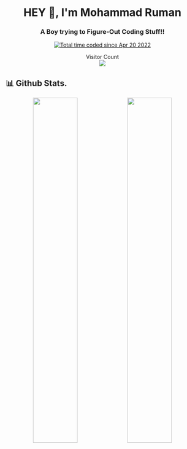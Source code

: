 <h1 align="center">HEY 👋, I'm Mohammad Ruman</h1>
<h3 align="center">A Boy trying to Figure-Out Coding Stuff!!</h3>

<div >
	<p align="center">
<a href="https://wakatime.com/@f7cc9bb5-20ad-4c56-bc7c-de3bde4450bd"><img src="https://wakatime.com/badge/user/f7cc9bb5-20ad-4c56-bc7c-de3bde4450bd.svg" alt="Total time coded since Apr 20 2022" /></a>


</p>

</div>

<p align="center"> 
  Visitor Count<br>
<img src="https://profile-counter.glitch.me/mohammadruman/count.svg" />
</p>




</p>

  ## 📊 Github Stats.
<p align="center">
	
  <img width="48%" src="https://github-readme-stats.vercel.app/api?username=mohammadruman&show_icons=true&theme=tokyonight" />
  <img width="48%" src="https://github-readme-streak-stats.herokuapp.com/?user=mohammadruman&theme=tokyonight" />
</p>


